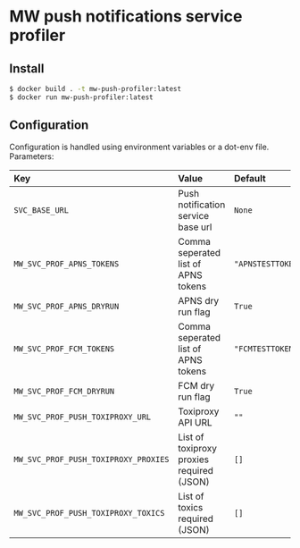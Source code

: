 # MW push notifications service profiler
## Install

``` sh
$ docker build . -t mw-push-profiler:latest
$ docker run mw-push-profiler:latest
```

## Configuration

Configuration is handled using environment variables or a dot-env file.
Parameters:

| Key                                  | Value                                     | Default           | Required |
|:-------------------------------------|:------------------------------------------|:------------------|----------|
| `SVC_BASE_URL`                       | Push notification service base url        | `None`            | `True`   |
| `MW_SVC_PROF_APNS_TOKENS`            | Comma seperated list of APNS tokens       | `"APNSTESTTOKEN"` | `False`  |
| `MW_SVC_PROF_APNS_DRYRUN`            | APNS dry run flag                         | `True`            | `False`  |
| `MW_SVC_PROF_FCM_TOKENS`             | Comma seperated list of APNS tokens       | `"FCMTESTTOKEN"`  | `False`  |
| `MW_SVC_PROF_FCM_DRYRUN`             | FCM dry run flag                          | `True`            | `False`  |
| `MW_SVC_PROF_PUSH_TOXIPROXY_URL`     | Toxiproxy API URL                         | `""`              | `False`  |
| `MW_SVC_PROF_PUSH_TOXIPROXY_PROXIES` | List of toxiproxy proxies required (JSON) | `[]`              | `False`  |
| `MW_SVC_PROF_PUSH_TOXIPROXY_TOXICS`  | List of toxics required (JSON)            | `[]`              | `False`  |
